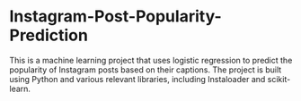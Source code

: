 # Instagram-Post-Popularity-Prediction
This is a machine learning project that uses logistic regression to predict the popularity of Instagram posts based on their captions. The project is built using Python and various relevant libraries, including Instaloader and scikit-learn.
